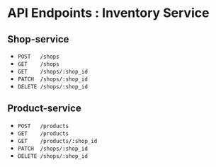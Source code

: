 # API Endpoints : Inventory Service

## Shop-service

- `POST   /shops`
- `GET    /shops`
- `GET    /shops/:shop_id`
- `PATCH  /shops/:shop_id`
- `DELETE /shops/:shop_id`

## Product-service

- `POST   /products`
- `GET    /products`
- `GET    /products/:shop_id`
- `PATCH  /shops/:shop_id`
- `DELETE /shops/:shop_id`
